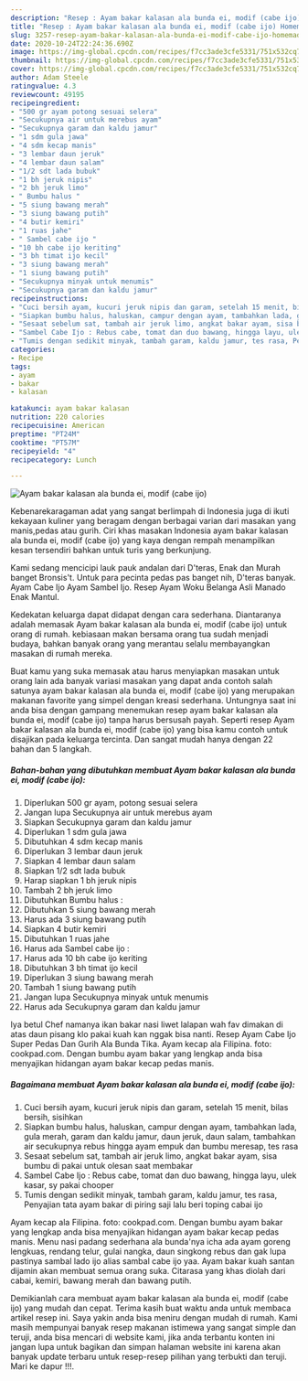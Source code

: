 ```yaml
---
description: "Resep : Ayam bakar kalasan ala bunda ei, modif (cabe ijo) Homemade"
title: "Resep : Ayam bakar kalasan ala bunda ei, modif (cabe ijo) Homemade"
slug: 3257-resep-ayam-bakar-kalasan-ala-bunda-ei-modif-cabe-ijo-homemade
date: 2020-10-24T22:24:36.690Z
image: https://img-global.cpcdn.com/recipes/f7cc3ade3cfe5331/751x532cq70/ayam-bakar-kalasan-ala-bunda-ei-modif-cabe-ijo-foto-resep-utama.jpg
thumbnail: https://img-global.cpcdn.com/recipes/f7cc3ade3cfe5331/751x532cq70/ayam-bakar-kalasan-ala-bunda-ei-modif-cabe-ijo-foto-resep-utama.jpg
cover: https://img-global.cpcdn.com/recipes/f7cc3ade3cfe5331/751x532cq70/ayam-bakar-kalasan-ala-bunda-ei-modif-cabe-ijo-foto-resep-utama.jpg
author: Adam Steele
ratingvalue: 4.3
reviewcount: 49195
recipeingredient:
- "500 gr ayam potong sesuai selera"
- "Secukupnya air untuk merebus ayam"
- "Secukupnya garam dan kaldu jamur"
- "1 sdm gula jawa"
- "4 sdm kecap manis"
- "3 lembar daun jeruk"
- "4 lembar daun salam"
- "1/2 sdt lada bubuk"
- "1 bh jeruk nipis"
- "2 bh jeruk limo"
- " Bumbu halus "
- "5 siung bawang merah"
- "3 siung bawang putih"
- "4 butir kemiri"
- "1 ruas jahe"
- " Sambel cabe ijo "
- "10 bh cabe ijo keriting"
- "3 bh timat ijo kecil"
- "3 siung bawang merah"
- "1 siung bawang putih"
- "Secukupnya minyak untuk menumis"
- "Secukupnya garam dan kaldu jamur"
recipeinstructions:
- "Cuci bersih ayam, kucuri jeruk nipis dan garam, setelah 15 menit, bilas bersih, sisihkan"
- "Siapkan bumbu halus, haluskan, campur dengan ayam, tambahkan lada, gula merah, garam dan kaldu jamur, daun jeruk, daun salam, tambahkan air secukupnya rebus hingga ayam empuk dan bumbu meresap, tes rasa"
- "Sesaat sebelum sat, tambah air jeruk limo, angkat bakar ayam, sisa bumbu di pakai untuk olesan saat membakar"
- "Sambel Cabe Ijo : Rebus cabe, tomat dan duo bawang, hingga layu, ulek kasar, sy pakai chooper"
- "Tumis dengan sedikit minyak, tambah garam, kaldu jamur, tes rasa, Penyajian tata ayam bakar di piring saji lalu beri toping cabai ijo"
categories:
- Recipe
tags:
- ayam
- bakar
- kalasan

katakunci: ayam bakar kalasan 
nutrition: 220 calories
recipecuisine: American
preptime: "PT24M"
cooktime: "PT57M"
recipeyield: "4"
recipecategory: Lunch

---
```



![Ayam bakar kalasan ala bunda ei, modif (cabe ijo)](https://img-global.cpcdn.com/recipes/f7cc3ade3cfe5331/751x532cq70/ayam-bakar-kalasan-ala-bunda-ei-modif-cabe-ijo-foto-resep-utama.jpg)

Kebenarekaragaman adat yang sangat berlimpah di Indonesia juga di ikuti kekayaan kuliner yang beragam dengan berbagai varian dari masakan yang manis,pedas atau gurih. Ciri khas masakan Indonesia ayam bakar kalasan ala bunda ei, modif (cabe ijo) yang kaya dengan rempah menampilkan kesan tersendiri bahkan untuk turis yang berkunjung.


Kami sedang mencicipi lauk pauk andalan dari D&#39;teras, Enak dan Murah banget Bronsis&#39;t. Untuk para pecinta pedas pas banget nih, D&#39;teras banyak. Ayam Cabe Ijo Ayam Sambel Ijo. Resep Ayam Woku Belanga Asli Manado Enak Mantul.

Kedekatan keluarga dapat didapat dengan cara sederhana. Diantaranya adalah memasak Ayam bakar kalasan ala bunda ei, modif (cabe ijo) untuk orang di rumah. kebiasaan makan bersama orang tua sudah menjadi budaya, bahkan banyak orang yang merantau selalu membayangkan masakan di rumah mereka.

Buat kamu yang suka memasak atau harus menyiapkan masakan untuk orang lain ada banyak variasi masakan yang dapat anda contoh salah satunya ayam bakar kalasan ala bunda ei, modif (cabe ijo) yang merupakan makanan favorite yang simpel dengan kreasi sederhana. Untungnya saat ini anda bisa dengan gampang menemukan resep ayam bakar kalasan ala bunda ei, modif (cabe ijo) tanpa harus bersusah payah.
Seperti resep Ayam bakar kalasan ala bunda ei, modif (cabe ijo) yang bisa kamu contoh untuk disajikan pada keluarga tercinta. Dan sangat mudah hanya dengan 22 bahan dan 5 langkah.


<!--inarticleads1-->

##### Bahan-bahan yang dibutuhkan membuat Ayam bakar kalasan ala bunda ei, modif (cabe ijo):

1. Diperlukan 500 gr ayam, potong sesuai selera
1. Jangan lupa Secukupnya air untuk merebus ayam
1. Siapkan Secukupnya garam dan kaldu jamur
1. Diperlukan 1 sdm gula jawa
1. Dibutuhkan 4 sdm kecap manis
1. Diperlukan 3 lembar daun jeruk
1. Siapkan 4 lembar daun salam
1. Siapkan 1/2 sdt lada bubuk
1. Harap siapkan 1 bh jeruk nipis
1. Tambah 2 bh jeruk limo
1. Dibutuhkan  Bumbu halus :
1. Dibutuhkan 5 siung bawang merah
1. Harus ada 3 siung bawang putih
1. Siapkan 4 butir kemiri
1. Dibutuhkan 1 ruas jahe
1. Harus ada  Sambel cabe ijo :
1. Harus ada 10 bh cabe ijo keriting
1. Dibutuhkan 3 bh timat ijo kecil
1. Diperlukan 3 siung bawang merah
1. Tambah 1 siung bawang putih
1. Jangan lupa Secukupnya minyak untuk menumis
1. Harus ada Secukupnya garam dan kaldu jamur


Iya betul Chef namanya ikan bakar nasi liwet lalapan wah fav dimakan di atas daun pisang klo pakai kuah kan nggak bisa nanti. Resep Ayam Cabe Ijo Super Pedas Dan Gurih Ala Bunda Tika. Ayam kecap ala Filipina. foto: cookpad.com. Dengan bumbu ayam bakar yang lengkap anda bisa menyajikan hidangan ayam bakar kecap pedas manis. 

<!--inarticleads2-->

##### Bagaimana membuat  Ayam bakar kalasan ala bunda ei, modif (cabe ijo):

1. Cuci bersih ayam, kucuri jeruk nipis dan garam, setelah 15 menit, bilas bersih, sisihkan
1. Siapkan bumbu halus, haluskan, campur dengan ayam, tambahkan lada, gula merah, garam dan kaldu jamur, daun jeruk, daun salam, tambahkan air secukupnya rebus hingga ayam empuk dan bumbu meresap, tes rasa
1. Sesaat sebelum sat, tambah air jeruk limo, angkat bakar ayam, sisa bumbu di pakai untuk olesan saat membakar
1. Sambel Cabe Ijo : Rebus cabe, tomat dan duo bawang, hingga layu, ulek kasar, sy pakai chooper
1. Tumis dengan sedikit minyak, tambah garam, kaldu jamur, tes rasa, Penyajian tata ayam bakar di piring saji lalu beri toping cabai ijo


Ayam kecap ala Filipina. foto: cookpad.com. Dengan bumbu ayam bakar yang lengkap anda bisa menyajikan hidangan ayam bakar kecap pedas manis. Menu nasi padang sederhana ala bunda&#39;nya icha ada ayam goreng lengkuas, rendang telur, gulai nangka, daun singkong rebus dan gak lupa pastinya sambal lado ijo alias sambal cabe ijo yaa. Ayam bakar kuah santan dijamin akan membuat semua orang suka. Citarasa yang khas diolah dari cabai, kemiri, bawang merah dan bawang putih. 

Demikianlah cara membuat ayam bakar kalasan ala bunda ei, modif (cabe ijo) yang mudah dan cepat. Terima kasih buat waktu anda untuk membaca artikel resep ini. Saya yakin anda bisa meniru dengan mudah di rumah. Kami masih mempunyai banyak resep makanan istimewa yang sangat simple dan teruji, anda bisa mencari di website kami, jika anda terbantu konten ini jangan lupa untuk bagikan dan simpan halaman website ini karena akan banyak update terbaru untuk resep-resep pilihan yang terbukti dan teruji. Mari ke dapur !!!. 
